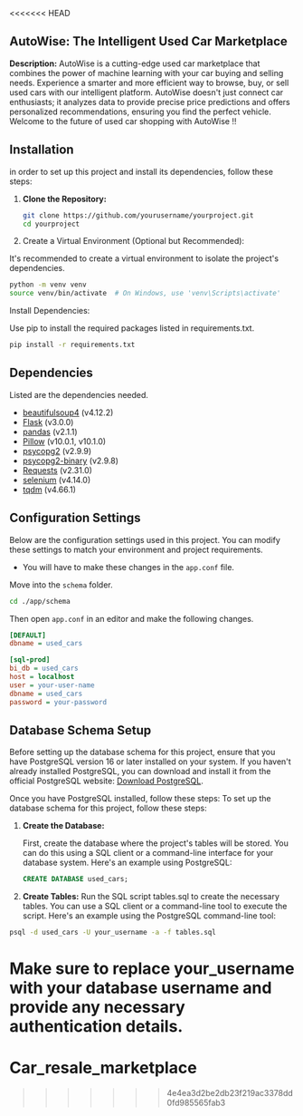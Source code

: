 <<<<<<< HEAD
## AutoWise: The Intelligent Used Car Marketplace

**Description:** AutoWise is a cutting-edge used car marketplace that combines the power of machine learning with your car buying and selling needs. Experience a smarter and more efficient way to browse, buy, or sell used cars with our intelligent platform. AutoWise doesn't just connect car enthusiasts; it analyzes data to provide precise price predictions and offers personalized recommendations, ensuring you find the perfect vehicle. Welcome to the future of used car shopping with AutoWise !!

## Installation

in order to set up this project and install its dependencies, follow these steps:

1. **Clone the Repository:**

   ```bash
   git clone https://github.com/yourusername/yourproject.git
   cd yourproject
   ```
2. Create a Virtual Environment (Optional but Recommended):

It's recommended to create a virtual environment to isolate the project's dependencies.

```bash
python -m venv venv
source venv/bin/activate  # On Windows, use 'venv\Scripts\activate'
```
Install Dependencies:

Use pip to install the required packages listed in requirements.txt.

``` bash
pip install -r requirements.txt
```
## Dependencies
Listed are the dependencies needed.

- [beautifulsoup4](https://pypi.org/project/beautifulsoup4/) (v4.12.2)
- [Flask](https://pypi.org/project/Flask/) (v3.0.0)
- [pandas](https://pypi.org/project/pandas/) (v2.1.1)
- [Pillow](https://pypi.org/project/Pillow/) (v10.0.1, v10.1.0)
- [psycopg2](https://pypi.org/project/psycopg2/) (v2.9.9)
- [psycopg2-binary](https://pypi.org/project/psycopg2-binary/) (v2.9.8)
- [Requests](https://pypi.org/project/requests/) (v2.31.0)
- [selenium](https://pypi.org/project/selenium/) (v4.14.0)
- [tqdm](https://pypi.org/project/tqdm/) (v4.66.1)

## Configuration Settings

Below are the configuration settings used in this project. You can modify these settings to match your environment and project requirements.
- You will have to make these changes in the ```app.conf``` file.

Move into the ```schema``` folder.
``` bash
cd ./app/schema
```
Then open ```app.conf``` in an editor and make the following changes.
```ini
[DEFAULT]
dbname = used_cars

[sql-prod]
bi_db = used_cars
host = localhost
user = your-user-name
dbname = used_cars
password = your-password
```
## Database Schema Setup
Before setting up the database schema for this project, ensure that you have PostgreSQL version 16 or later installed on your system. 
If you haven't already installed PostgreSQL, you can download and install it from the official PostgreSQL website: [Download PostgreSQL](https://www.postgresql.org/download/).

Once you have PostgreSQL installed, follow these steps:
To set up the database schema for this project, follow these steps:

1. **Create the Database:**

   First, create the database where the project's tables will be stored. You can do this using a SQL client or a command-line interface for your database system. Here's an example using PostgreSQL:

   ```sql
   CREATE DATABASE used_cars;
   ```
2. **Create Tables:**
  Run the SQL script tables.sql to create the necessary tables. You can use a SQL client or a command-line tool to execute the script. Here's an example using the PostgreSQL command-line tool:

```bash
psql -d used_cars -U your_username -a -f tables.sql
```
Make sure to replace your_username with your database username and provide any necessary authentication details.
=======
# Car_resale_marketplace
>>>>>>> 4e4ea3d2be2db23f219ac3378dd0fd985565fab3

